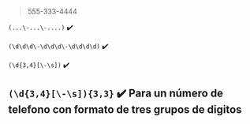 > 555-333-4444

`(...\-...\-....)` ✔️

`(\d\d\d\-\d\d\d\-\d\d\d\d)` ✔️

`(\d{3,4}[\-\s])` ✔️

`(\d{3,4}[\-\s]){3,3}` ✔️ Para un número de telefono con formato de tres grupos de digitos
---
